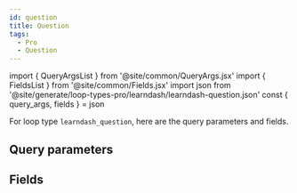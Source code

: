 ```yaml
---
id: question
title: Question
tags:
  - Pro
  - Question
---
```

import { QueryArgsList } from '@site/common/QueryArgs.jsx'
import { FieldsList } from '@site/common/Fields.jsx'
import json from '@site/generate/loop-types-pro/learndash/learndash-question.json'
const { query_args, fields } = json

For loop type `learndash_question`, here are the query parameters and fields.

## Query parameters

<QueryArgsList args={query_args} />

## Fields

<FieldsList fields={fields} />

